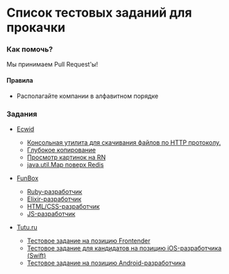 # Список тестовых заданий для прокачки

### Как помочь?

Мы принимаем Pull Request'ы!

#### Правила

* Располагайте компании в алфавитном порядке

### Задания

* [Ecwid](https://www.ecwid.com/)
    * [Консольная утилита для скачивания файлов по HTTP протоколу.](https://github.com/Ecwid/new-job/blob/master/Console-downloader.md)
    * [Глубокое копирование](https://github.com/Ecwid/new-job/blob/master/Deep-clone.md)
    * [Просмотр картинок на RN](https://github.com/Ecwid/new-job/blob/master/React-Native-Gallery.md)
    * [java.util.Map поверх Redis](https://github.com/Ecwid/new-job/blob/master/Redis-and-collections.md)

* [FunBox](http://funbox.ru/)
    * [Ruby-разработчик](https://dl.fun-box.ru/qt-ruby.pdf)
    * [Elixir-разработчик](https://dl.fun-box.ru/qt-elixir.pdf)
    * [HTML/CSS-разработчик](https://dl.fun-box.ru/qt-htmlcss.zip)
    * [JS-разработчик](https://dl.fun-box.ru/qt-js.pdf)

* [Tutu.ru](https://www.Tutu.ru/)
    * [Тестовое задание на позицию Frontender](https://github.com/tutu-ru/frontend-javascript-test)
    * [Тестовое задание для кандидатов на позицию iOS-разработчика (Swift)](https://github.com/tutu-ru/hire_ios-test)
    * [Тестовое задание на позицию Android-разработчика](https://github.com/tutu-ru/hire_android_test)


